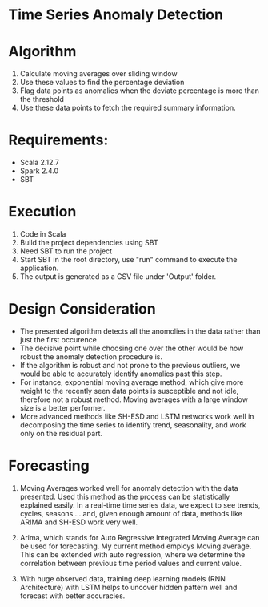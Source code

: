 # Time Series Anomaly Detection
# Algorithm
1. Calculate moving averages over sliding window
1. Use these values to find the percentage deviation
1. Flag data points as anomalies when the deviate percentage is more than the threshold
1. Use these data points to fetch the required summary information.

# Requirements:
* Scala 2.12.7
* Spark 2.4.0 
* SBT

# Execution
1. Code in Scala
1. Build the project dependencies using SBT
1. Need SBT to run the project 
1. Start SBT in the root directory, use "run" command to execute the application.
1. The output is generated as a CSV file under 'Output' folder.

# Design Consideration
* The presented algorithm detects all the anomolies in the data rather than just the first occurence
* The decisive point while choosing one over the other would be how robust the anomaly detection procedure is.
* If the algorithm is robust and not prone to the previous outliers, we would be able to accurately identify anomalies past this step.
* For instance, exponential moving average method, which give more weight to the recently seen data points is susceptible and not idle, therefore not a robust method. Moving averages with a large window size is a better performer.
* More advanced methods like SH-ESD and LSTM networks work well in decomposing the time series to identify trend, seasonality, and work only on the residual part.

# Forecasting
1. Moving Averages worked well for anomaly detection with the data presented. Used this method as the process can be statistically explained easily. In a real-time time series data, we expect to see trends, cycles, seasons ... and, given enough amount of data, methods like ARIMA and SH-ESD work very well. 

1. Arima, which stands for Auto Regressive Integrated Moving Average can be used for forecasting. My current method employs Moving average. This can be extended with auto regression, where we determine the correlation between previous time period values and current value.

1. With huge observed data, training deep learning models (RNN Architecture) with LSTM helps to uncover hidden pattern well and forecast with better accuracies.
